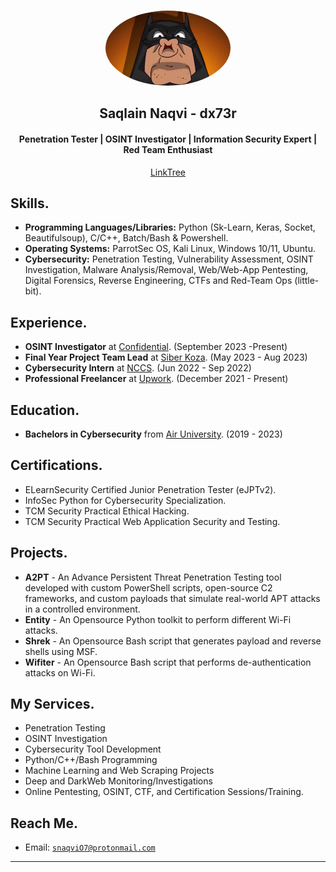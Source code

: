 [comment]: <> (<h1>dx73r</h1>)

<br>
<p align="center">
  <img src="https://raw.githubusercontent.com/dx7er/dx7er.github.io/main/imgs/display_pic.png" alt="Batman" width="200" height="120" style="border-radius: 50%; object-fit: cover;"> <br>
  <h2 align="center">Saqlain Naqvi - dx73r </h2>
  <h4 align="center">Penetration Tester | OSINT Investigator | Information Security Expert | Red Team Enthusiast</h4>
</p>

<div align="center">
<!--   <a href="snaqviO7@protonmail.com">Email</a>
  <a href="https://github.com/dx7er">Github</a>
  <a href="https://twitter.com/dx73r0">Twitter</a>
  <a href="https://medium.com/@dx7er">Medium</a>
  <a href="https://www.linkedin.com/in/naqvio7/">LinkedIn</a> -->
  <a href="https://linktr.ee/dx7er">LinkTree</a>
</div>

<!-- Social Media with Icons
<div align="center">
<a href="snaqviO7@protonmail.com">
  <img src="https://github.com/dx7er/dx7er.github.io/blob/main/imgs/gmail.png" alt="Email" width="25">
</a>

<a href="https://github.com/dx7er">
  <img src="https://github.com/dx7er/dx7er.github.io/blob/main/imgs/github.png" alt="GitHub" width="25">
</a>

<a href="https://twitter.com/dx73r0">
    <img src="https://github.com/dx7er/dx7er.github.io/blob/main/imgs/twitter.png" alt="Twitter" width="25">
</a>

<a href="https://medium.com/@dx7er">
  <img src="https://github.com/dx7er/dx7er.github.io/blob/main/imgs/medium.png" alt="Medium" width="25">
</a>

<a href="https://www.linkedin.com/in/naqvio7/">
  <img src="https://github.com/dx7er/dx7er.github.io/blob/main/imgs/linkedin.png" alt="LinkedIn" width="25">
</a>

<a href="https://t.me/dx73r0">
  <img src="https://github.com/dx7er/dx7er.github.io/blob/main/imgs/teegram.png" alt="Telegram" width="25">
</a>
</div>
-->

## Skills.
- **Programming Languages/Libraries:** Python (Sk-Learn, Keras, Socket, Beautifulsoup), C/C++, Batch/Bash & Powershell.
- **Operating Systems:** ParrotSec OS, Kali Linux, Windows 10/11, Ubuntu.
- **Cybersecurity:** Penetration Testing, Vulnerability Assessment, OSINT Investigation, Malware Analysis/Removal, Web/Web-App Pentesting, Digital Forensics, Reverse Engineering, CTFs and Red-Team Ops (little-bit).
  
## Experience.
- **OSINT Investigator** at <a href="https://www.linkedin.com/company/confidentialcompany/">Confidential</a>. (September 2023 -Present)
- **Final Year Project Team Lead** at <a href="https://nastp.gov.pk/alpha">Siber Koza</a>. (May 2023 - Aug 2023)
- **Cybersecurity Intern** at <a href="https://nccs.pk/">NCCS</a>. (Jun 2022 - Sep 2022)
- **Professional Freelancer** at <a href="https://www.upwork.com/">Upwork</a>. (December 2021 - Present)

## Education.
- **Bachelors in Cybersecurity** from <a href="https://www.au.edu.pk/">Air University</a>. (2019 - 2023)

## Certifications.
- ELearnSecurity Certified Junior Penetration Tester (eJPTv2).
- InfoSec Python for Cybersecurity Specialization.
- TCM Security Practical Ethical Hacking.
- TCM Security Practical Web Application Security and Testing.

## Projects.
- **A2PT** - An Advance Persistent Threat Penetration Testing tool developed with custom PowerShell scripts, open-source C2 frameworks, and custom payloads that simulate real-world APT attacks in a controlled environment.
- **Entity** - An Opensource Python toolkit to perform different Wi-Fi attacks.
- **Shrek** - An Opensource Bash script that generates payload and reverse shells using MSF.
- **Wifiter** - An Opensource Bash script that performs de-authentication attacks on Wi-Fi.

## My Services.
- Penetration Testing
- OSINT Investigation
- Cybersecurity Tool Development
- Python/C++/Bash Programming
- Machine Learning and Web Scraping Projects
- Deep and DarkWeb Monitoring/Investigations
- Online Pentesting, OSINT, CTF, and Certification Sessions/Training.

## Reach Me.
- Email: <a href="snaqviO7@protonmail.com">`snaqviO7@protonmail.com`</a>
  
---
